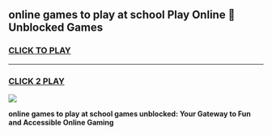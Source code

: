 
## online games to play at school Play Online 👋 Unblocked Games
<h3>
<a href="https://news.freeplayer.one?title=online_games_to_play_at_school&ref=17GH">CLICK TO PLAY</a></h3>
<hr>

<h3>
<a href="https://news.freeplayer.one?title=online_games_to_play_at_school&ref=17GH">CLICK 2 PLAY</a>
  
</h3>

<a href="https://news.freeplayer.one?title=online_games_to_play_at_school&ref=17GH/"><img src="https://clearcache.store/games.png"></a>


**online games to play at school games unblocked: Your Gateway to Fun and Accessible Online Gaming**

